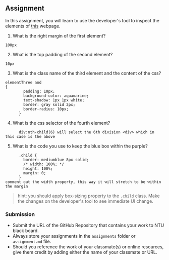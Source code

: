 ## Assignment

In this assignment, you will learn to use the developer's tool to inspect the elements of [this](https://nznznh.csb.app/) webpage.

1. What is the right margin of the first element? 
```
100px
```

2. What is the top padding of the second element?
```
10px
```

3. What is the class name of the third element and the content of the css?
```
elementThree and 
{
        padding: 10px;
        background-color: aquamarine;
        text-shadow: 1px 1px white;
        border: gray solid 2px;
        border-radius: 10px;
      }
```

4. What is the css selector of the fourth element?
```
      div:nth-child(6) will select the 6th division <div> which in this case is the above
```

5. What is the code you use to keep the blue box within the purple?
```
      .child {
        border: mediumblue 8px solid;
        /* width: 100%; */
        height: 100%;
        margin: 0;
      }
comment out the width property, this way it will stretch to be within the margin

```

> hint: you should apply box-sizing property to the `.child` class. Make the changes on the developer's tool to see immediate UI change.



### Submission 

- Submit the URL of the GitHub Repository that contains your work to NTU black board.
- Always store your assignments in the `assignments` folder or `assignment.md` file.
- Should you reference the work of your classmate(s) or online resources, give them credit by adding either the name of your classmate or URL. 